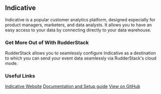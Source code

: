 ## Indicative

Indicative is a popular customer analytics platform, designed especially for product managers, marketers, and data analysts. It allows you to have an easy access to your data by connecting directly to your data warehouse.

### Get More Out of  With RudderStack

RudderStack allows you to seamlessly configure Indicative as a destination to which you can send your event data seamlessly via RudderStack's cloud mode.

### Useful Links

[Indicative Website](https://indicative.com/)
[Documentation and Setup guide](https://docs.rudderstack.com/destinations/indicative)
[View on GitHub](https://github.com/rudderlabs/rudder-transformer/tree/master/v0/destinations/indicative)
